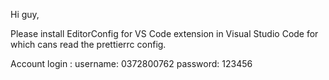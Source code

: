 Hi guy,

Please install EditorConfig for VS Code extension in Visual Studio Code for which cans read the prettierrc config.

Account login :
username: 0372800762
password: 123456
